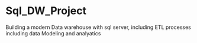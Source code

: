 # Sql_DW_Project
Building a modern Data warehouse with sql server, including ETL processes including data Modeling and analyatics
